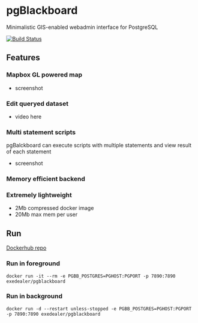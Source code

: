 # pgBlackboard

Minimalistic GIS-enabled webadmin interface for PostgreSQL

[![Build Status](https://travis-ci.org/exe-dealer/pgblackboard.svg?branch=rust)](https://travis-ci.org/exe-dealer/pgblackboard)

## Features

### Mapbox GL powered map

- screenshot

### Edit queryed dataset

- video here

### Multi statement scripts

pgBalckboard can execute scripts with multiple statements and
view result of each statement

- screenshot

### Memory efficient backend

### Extremely lightweight

- 2Mb compressed docker image
- 20Mb max mem per user

## Run

[Dockerhub repo](https://hub.docker.com/r/exedealer/pgblackboard/)

### Run in foreground

```
docker run -it --rm -e PGBB_POSTGRES=PGHOST:PGPORT -p 7890:7890 exedealer/pgblackboard
```

### Run in background

```
docker run -d --restart unless-stopped -e PGBB_POSTGRES=PGHOST:PGPORT -p 7890:7890 exedealer/pgblackboard
```
